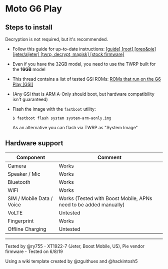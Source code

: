 # Moto G6 Play

## Steps to install

Decryption is not required, but it's recommended.  
* Follow this guide for up-to-date instructions: [[guide] [root] [oreo&pie] [jeter/aljeter] [twrp, decrypt, magisk] [stock firmware]](https://forum.xda-developers.com/g6-play/how-to/guide-t3929928)
* Even if you have the 32GB model, you need to use the TWRP built for the **16GB** model
* This thread contains a list of tested GSI ROMs: [ROMs that run on the G6 Play [GSI]](https://forum.xda-developers.com/g6-play/development/roms-run-g6-play-gsi-t3904067)
* (Any GSI that is ARM A-Only should boot, but hardware compatibility isn't guaranteed)
* Flash the image with the `fastboot` utility:
    ```
    $ fastboot flash system system-arm-aonly.img
    ```

    As an alternative you can flash via TWRP as "System Image"

## Hardware support

| Component                 |      Comment                                                    |
|---------------------------|-----------------------------------------------------------------|
| Camera                    | Works                                                           |
| Speaker / Mic             | Works                                                           |
| Bluetooth                 | Works                                                           |
| WiFi                      | Works                                                           |
| SIM / Mobile Data / Voice | Works (Tested with Boost Mobile, APNs need to be added manually)|
| VoLTE                     | Untested                                                        |
| Fingerprint               | Works                                                           |
| Offline Charging          | Untested                                                        |
---

Tested by @ry755 - XT1922-7 (Jeter, Boost Mobile, US), Pie vendor firmware - Tested on 6/8/19

Using a wiki template created by @zguithues and @hackintosh5